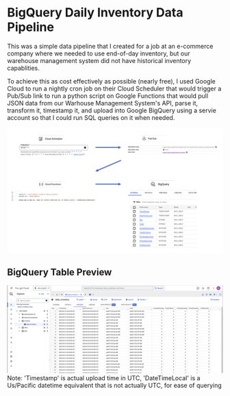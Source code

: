 # BigQuery Daily Inventory Data Pipeline

This was a simple data pipeline that I created for a job at an e-commerce company where we needed to use end-of-day inventory, but our warehouse management system did not have historical inventory capablities.

To achieve this as cost effectively as possible (nearly free), I used Google Cloud to run a nightly cron job on their Cloud Scheduler that would trigger a Pub/Sub link to run a python script on Google Functions that would pull JSON data from our Warhouse Management System's API, parse it, transform it, timestamp it, and upload into Google BigQuery using a servie account so that I could run SQL queries on it when needed.

![workflow graphic](https://github.com/mhelltt/projects/blob/main/big-query-daily-inventory/workflow.png)

## BigQuery Table Preview
![bigquery preview graphic](https://github.com/mhelltt/projects/blob/main/big-query-daily-inventory/bigquery-preview.png)
Note: 'Timestamp' is actual upload time in UTC, 'DateTimeLocal' is a Us/Pacific datetime equivalent that is not actually UTC, for ease of querying

